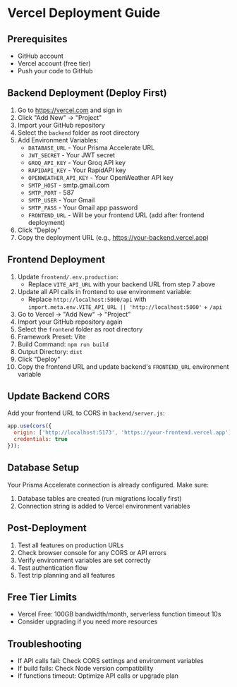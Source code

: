 # Vercel Deployment Guide

## Prerequisites
- GitHub account
- Vercel account (free tier)
- Push your code to GitHub

## Backend Deployment (Deploy First)

1. Go to https://vercel.com and sign in
2. Click "Add New" → "Project"
3. Import your GitHub repository
4. Select the `backend` folder as root directory
5. Add Environment Variables:
   - `DATABASE_URL` - Your Prisma Accelerate URL
   - `JWT_SECRET` - Your JWT secret
   - `GROQ_API_KEY` - Your Groq API key
   - `RAPIDAPI_KEY` - Your RapidAPI key
   - `OPENWEATHER_API_KEY` - Your OpenWeather API key
   - `SMTP_HOST` - smtp.gmail.com
   - `SMTP_PORT` - 587
   - `SMTP_USER` - Your Gmail
   - `SMTP_PASS` - Your Gmail app password
   - `FRONTEND_URL` - Will be your frontend URL (add after frontend deployment)
6. Click "Deploy"
7. Copy the deployment URL (e.g., https://your-backend.vercel.app)

## Frontend Deployment

1. Update `frontend/.env.production`:
   - Replace `VITE_API_URL` with your backend URL from step 7 above
2. Update all API calls in frontend to use environment variable:
   - Replace `http://localhost:5000/api` with `import.meta.env.VITE_API_URL || 'http://localhost:5000'` + `/api`
3. Go to Vercel → "Add New" → "Project"
4. Import your GitHub repository again
5. Select the `frontend` folder as root directory
6. Framework Preset: Vite
7. Build Command: `npm run build`
8. Output Directory: `dist`
9. Click "Deploy"
10. Copy the frontend URL and update backend's `FRONTEND_URL` environment variable

## Update Backend CORS

Add your frontend URL to CORS in `backend/server.js`:
```javascript
app.use(cors({
  origin: ['http://localhost:5173', 'https://your-frontend.vercel.app'],
  credentials: true
}));
```

## Database Setup

Your Prisma Accelerate connection is already configured. Make sure:
1. Database tables are created (run migrations locally first)
2. Connection string is added to Vercel environment variables

## Post-Deployment

1. Test all features on production URLs
2. Check browser console for any CORS or API errors
3. Verify environment variables are set correctly
4. Test authentication flow
5. Test trip planning and all features

## Free Tier Limits

- Vercel Free: 100GB bandwidth/month, serverless function timeout 10s
- Consider upgrading if you need more resources

## Troubleshooting

- If API calls fail: Check CORS settings and environment variables
- If build fails: Check Node version compatibility
- If functions timeout: Optimize API calls or upgrade plan
